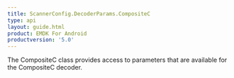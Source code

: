 ```yaml
---
title: ScannerConfig.DecoderParams.CompositeC
type: api
layout: guide.html
product: EMDK For Android
productversion: '5.0'
---
```



The CompositeC class provides access to parameters that are
 available for the CompositeC decoder.


